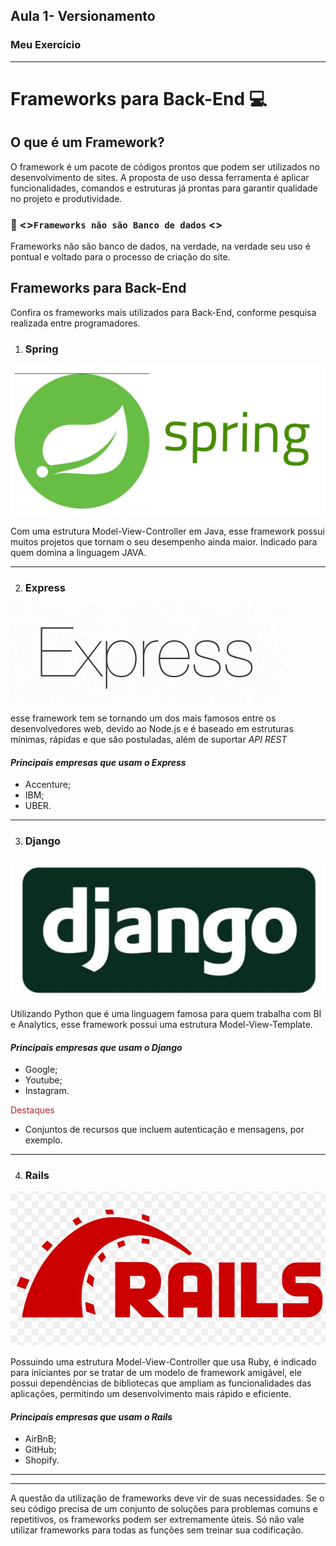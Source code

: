 

## Aula 1- Versionamento 

### Meu Exercício
---
# Frameworks para Back-End :computer:

## O que é um Framework?


 O framework é um pacote de códigos prontos que podem ser utilizados no desenvolvimento de sites. A proposta de uso dessa ferramenta é aplicar funcionalidades, comandos e estruturas já prontas para garantir qualidade no projeto e produtividade.

### :floppy_disk: <>``` Frameworks não são Banco de dados ``` <>


<p> Frameworks não são banco de dados, na verdade, na verdade seu uso é pontual e voltado para o processo de criação do site.<p>

## Frameworks para Back-End

<p> Confira os frameworks mais utilizados para Back-End, conforme pesquisa realizada entre programadores.<p.>

1. ### **Spring**
![Spring](img/spring_framework.jpg)

Com uma estrutura Model-View-Controller em Java, esse framework possui muitos projetos que tornam o seu desempenho ainda maior. Indicado para quem domina a linguagem JAVA.

---
2. ### **Express**

![Express](img/express-facebook-share.png )

esse framework tem se tornando um dos mais famosos entre os desenvolvedores web, devido ao Node.js e é baseado em estruturas mínimas, rápidas e que são postuladas, além de suportar *API REST*

#### *Principais empresas que usam o Express*

- Accenture;
- IBM;
- UBER.
----
3. ### **Django**
![Django](img/django_framework.jpg)


Utilizando Python que é uma linguagem famosa para quem trabalha com BI e Analytics, esse framework possui uma estrutura Model-View-Template.

#### *Principais empresas que usam o Django*

- Google;
- Youtube;
- Instagram.

<span style="color:brown">Destaques</span>
 - Conjuntos de recursos que incluem autenticação e mensagens, por exemplo.

----
 4. ### **Rails**
![Rails](img/rails_framework.jpg)


Possuindo uma estrutura Model-View-Controller que usa Ruby, é indicado para iniciantes por se tratar de um modelo de framework amigável, ele possui dependências de bibliotecas que ampliam as funcionalidades das aplicações, permitindo um desenvolvimento mais rápido e eficiente.

#### *Principais empresas que usam o Rails*

- AirBnB;
- GitHub;
- Shopify.



___
----

<p> A questão da utilização de frameworks deve vir de suas necessidades. Se o seu código precisa de um conjunto de soluções para problemas comuns e repetitivos, os frameworks podem ser extremamente úteis. Só não vale utilizar frameworks para todas as funções sem treinar sua codificação. <p>
